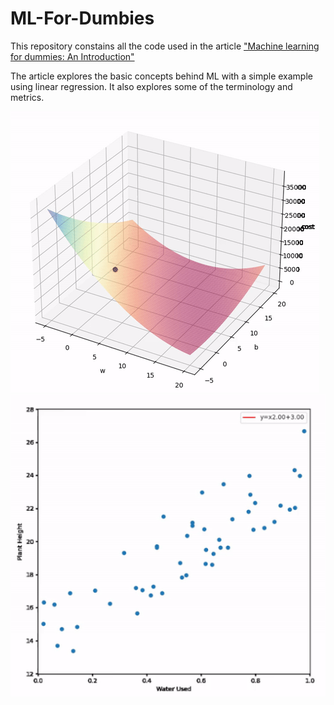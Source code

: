 # ML-For-Dumbies

This repository constains all the code used in the article ["Machine learning for dummies: An Introduction"](https://medium.com/@miguelpeixoto457/4349ac29f483?source=friends_link&sk=13115a012a4dadc3144a31ba59c18b8d)

The article explores the basic concepts behind ML with a simple example using linear regression. It also explores some of the terminology and metrics.

![](media/gif2.gif) 
![](media/gif3.gif) 
